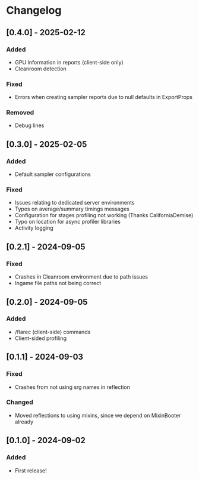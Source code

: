 # Changelog

## [0.4.0] - 2025-02-12

### Added
- GPU Information in reports (client-side only)
- Cleanroom detection

### Fixed
- Errors when creating sampler reports due to null defaults in ExportProps

### Removed
- Debug lines

## [0.3.0] - 2025-02-05

### Added
- Default sampler configurations

### Fixed
- Issues relating to dedicated server environments
- Typos on average/summary timings messages
- Configuration for stages profiling not working (Thanks CaliforniaDemise)
- Typo on location for async profiler libraries
- Activity logging

## [0.2.1] - 2024-09-05

### Fixed
- Crashes in Cleanroom environment due to path issues
- Ingame file paths not being correct

## [0.2.0] - 2024-09-05

### Added
- /flarec (client-side) commands
- Client-sided profiling

## [0.1.1] - 2024-09-03

### Fixed
- Crashes from not using srg names in reflection

### Changed
- Moved reflections to using mixins, since we depend on MixinBooter already

## [0.1.0] - 2024-09-02

### Added
- First release!